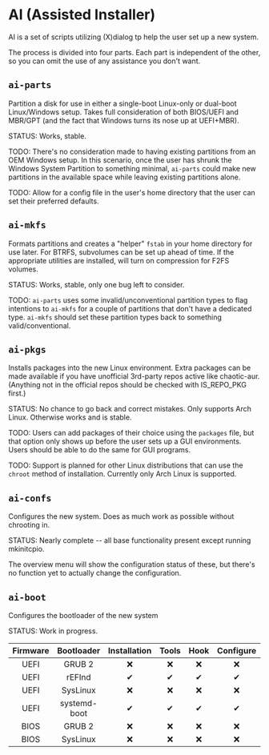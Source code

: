 # AI (Assisted Installer)
AI is a set of scripts utilizing (X)dialog tp help the user set up a
new system.

The process is divided into four parts.  Each part is independent of
the other, so you can omit the use of any assistance you don't want.

## `ai-parts`
Partition a disk for use in either a single-boot Linux-only or 
dual-boot Linux/Windows setup.  Takes full consideration of both
BIOS/UEFI and MBR/GPT (and the fact that Windows turns its nose
up at UEFI+MBR).

STATUS: Works, stable.

TODO:  There's no consideration made to having existing partitions from
an OEM Windows setup.  In this scenario, once the user has shrunk the
Windows System Partition to something minimal, `ai-parts` could make
new partitions in the available space while leaving existing partitions
alone.

TODO:  Allow for a config file in the user's home directory that the
user can set their preferred defaults.

## `ai-mkfs`
Formats partitions and creates a "helper" `fstab` in your home
directory for use later.  For BTRFS, subvolumes can be set up ahead of
time.  If the appropriate utilities are installed, will turn on
compression for F2FS volumes.

STATUS: Works, stable, only one bug left to consider.

TODO: `ai-parts` uses some invalid/unconventional partition types to
flag intentions to `ai-mkfs` for a couple of partitions that don't have
a dedicated type.  `ai-mkfs` should set these partition types back to
something valid/conventional.

## `ai-pkgs`
Installs packages into the new Linux environment.  Extra packages can
be made available if you have unofficial 3rd-party repos active like
chaotic-aur.  (Anything not in the official repos should be checked
with IS_REPO_PKG first.)

STATUS: No chance to go back and correct mistakes.
Only supports Arch Linux.  Otherwise works and is stable.

TODO:  Users can add packages of their choice using the `packages`
file, but that option only shows up before the user sets up a GUI
environments.  Users should be able to do the same for GUI programs.

TODO: Support is planned for other Linux distributions that can use the
`chroot` method of installation.  Currently only Arch Linux is supported.

## `ai-confs`
Configures the new system.
Does as much work as possible without chrooting in.

STATUS: Nearly complete -- all base functionality present except running mkinitcpio.

The overview menu will show the configuration status of these, but
there's no function yet to actually change the configuration.

## `ai-boot`
Configures the bootloader of the new system

STATUS: Work in progress.

| Firmware | Bootloader   | Installation | Tools | Hook | Configure | Stanza |
|:--------:|:------------:|:------------:|:-----:|:----:|:---------:|:------:|
| UEFI     | GRUB 2       |❌|❌|❌|❌|❌|
| UEFI     | rEFInd       |✔|✔|✔|✔|✔|
| UEFI     | SysLinux     |❌|❌|❌|❌|❌|
| UEFI     | systemd-boot |✔|✔|✔|✔|✔|
| BIOS     | GRUB 2       |❌|❌|❌|❌|❌|
| BIOS     | SysLinux     |❌|❌|❌|❌|❌|

